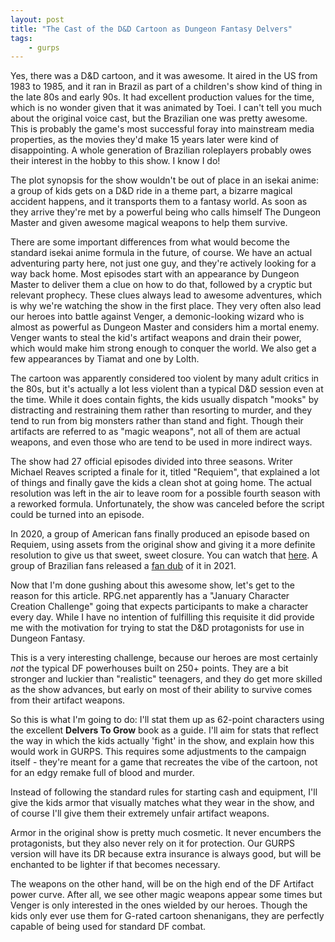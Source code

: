 ```yaml
---
layout: post
title: "The Cast of the D&D Cartoon as Dungeon Fantasy Delvers"
tags:
    - gurps
---
```


Yes, there was a D&D cartoon, and it was awesome. It aired in the US from 1983
to 1985, and it ran in Brazil as part of a children's show kind of thing in the
late 80s and early 90s. It had excellent production values for the time, which
is no wonder given that it was animated by Toei. I can't tell you much about the
original voice cast, but the Brazilian one was pretty awesome. This is probably
the game's most successful foray into mainstream media properties, as the movies
they'd make 15 years later were kind of disappointing. A whole generation of
Brazilian roleplayers probably owes their interest in the hobby to this show. I
know I do!

The plot synopsis for the show wouldn't be out of place in an isekai anime: a
group of kids gets on a D&D ride in a theme part, a bizarre magical accident
happens, and it transports them to a fantasy world. As soon as they arrive
they're met by a powerful being who calls himself The Dungeon Master and given
awesome magical weapons to help them survive.

There are some important differences from what would become the standard isekai
anime formula in the future, of course. We have an actual adventuring party
here, not just one guy, and they're actively looking for a way back home. Most
episodes start with an appearance by Dungeon Master to deliver them a clue on
how to do that, followed by a cryptic but relevant prophecy. These clues always
lead to awesome adventures, which is why we're watching the show in the first
place. They very often also lead our heroes into battle against Venger, a
demonic-looking wizard who is almost as powerful as Dungeon Master and considers
him a mortal enemy. Venger wants to steal the kid's artifact weapons and drain
their power, which would make him strong enough to conquer the world. We also
get a few appearances by Tiamat and one by Lolth.

The cartoon was apparently considered too violent by many adult critics in the
80s, but it's actually a lot less violent than a typical D&D session even at the
time. While it does contain fights, the kids usually dispatch "mooks" by
distracting and restraining them rather than resorting to murder, and they tend
to run from big monsters rather than stand and fight. Though their artifacts are
referred to as "magic weapons", not all of them are actual weapons, and even
those who are tend to be used in more indirect ways.

The show had 27 official episodes divided into three seasons. Writer Michael
Reaves scripted a finale for it, titled "Requiem", that explained a lot of
things and finally gave the kids a clean shot at going home. The actual
resolution was left in the air to leave room for a possible fourth season with a
reworked formula. Unfortunately, the show was canceled before the script could
be turned into an episode.

In 2020, a group of American fans finally produced an episode based on Requiem,
using assets from the original show and giving it a more definite resolution to
give us that sweet, sweet closure. You can watch that [here][1]. A group of
Brazilian fans released a [fan dub][2] of it in 2021.

Now that I'm done gushing about this awesome show, let's get to the reason for
this article. RPG.net apparently has a "January Character Creation Challenge"
going that expects participants to make a character every day. While I have no
intention of fulfilling this requisite it did provide me with the motivation for
trying to stat the D&D protagonists for use in Dungeon Fantasy.

This is a very interesting challenge, because our heroes are most certainly
_not_ the typical DF powerhouses built on 250+ points. They are a bit stronger
and luckier than "realistic" teenagers, and they do get more skilled as the show
advances, but early on most of their ability to survive comes from their
artifact weapons.

So this is what I'm going to do: I'll stat them up as 62-point characters using
the excellent **Delvers To Grow** book as a guide. I'll aim for stats that
reflect the way in which the kids actually 'fight' in the show, and explain how
this would work in GURPS. This requires some adjustments to the campaign
itself - they're meant for a game that recreates the vibe of the cartoon, not
for an edgy remake full of blood and murder.

Instead of following the standard rules for starting cash and equipment, I'll
give the kids armor that visually matches what they wear in the show, and of
course I'll give them their extremely unfair artifact weapons.

Armor in the original show is pretty much cosmetic. It never encumbers the
protagonists, but they also never rely on it for protection. Our GURPS version
will have its DR because extra insurance is always good, but will be enchanted
to be lighter if that becomes necessary.

The weapons on the other hand, will be on the high end of the DF Artifact power
curve. After all, we see other magic weapons appear some times but Venger is
only interested in the ones wielded by our heroes. Though the kids only ever use
them for G-rated cartoon shenanigans, they are perfectly capable of being used
for standard DF combat.

[1]: https://www.youtube.com/watch?v=m1_6SeRRflo
[2]: https://www.youtube.com/watch?v=hlCW1ms5egI
